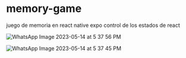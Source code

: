 # memory-game

juego de memoria en react native expo control de los estados de react

![WhatsApp Image 2023-05-14 at 5 37 56 PM](https://github.com/jhonshua/memory-game/assets/109869139/9301a39f-002d-4320-b8e5-aca47693eb4a)


![WhatsApp Image 2023-05-14 at 5 37 45 PM](https://github.com/jhonshua/memory-game/assets/109869139/81bb7c9b-e620-40b0-8ae2-12ca368e10f1)
